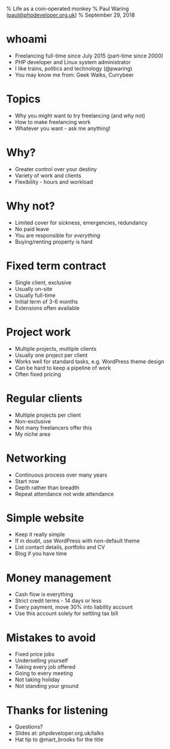 % Life as a coin-operated monkey
% Paul Waring (paul@phpdeveloper.org.uk)
% September 29, 2018

# whoami

 - Freelancing full-time since July 2015 (part-time since 2000)
 - PHP developer and Linux system administrator
 - I like trains, politics and technology (@pwaring)
 - You may know me from: Geek Walks, Currybeer

# Topics

 - Why you might want to try freelancing (and why not)
 - How to make freelancing work
 - Whatever you want - ask me anything!

# Why?

 - Greater control over your destiny
 - Variety of work and clients
 - Flexibility - hours and workload

# Why not?

 - Limited cover for sickness, emergencies, redundancy
 - No paid leave
 - You are responsible for *everything*
 - Buying/renting property is hard

# Fixed term contract

 - Single client, exclusive
 - Usually on-site
 - Usually full-time
 - Initial term of 3-6 months
 - Extensions often available

# Project work

 - Multiple projects, multiple clients
 - Usually one project per client
 - Works well for standard tasks, e.g. WordPress theme design
 - Can be hard to keep a pipeline of work
 - Often fixed pricing

# Regular clients

 - Multiple projects per client
 - Non-exclusive
 - Not many freelancers offer this
 - My niche area

# Networking

 - Continuous process over many years
 - Start now
 - Depth rather than breadth
 - Repeat attendance not wide attendance

# Simple website

 - Keep it really simple
 - If in doubt, use WordPress with non-default theme
 - List contact details, portfolio and CV
 - Blog if you have time

# Money management

 - Cash flow is everything
 - Strict credit terms - 14 days or less
 - Every payment, move 30% into liability account
 - Use this account solely for settling tax bill

# Mistakes to avoid

 - Fixed price jobs
 - Underselling yourself
 - Taking every job offered
 - Going to every meeting
 - Not taking holiday
 - Not standing your ground

# Thanks for listening

  - Questions?
  - Slides at: phpdeveloper.org.uk/talks
  - Hat tip to @mart_brooks for the title
